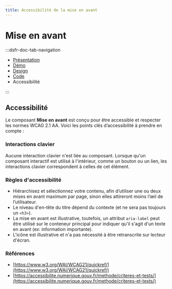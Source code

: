 ```yaml
---
title: Accessibilité de la mise en avant
---
```

# Mise en avant

:::dsfr-doc-tab-navigation
- [Présentation](../index.md)
- [Démo](../demo/index.md)
- [Design](../design/index.md)
- [Code](../code/index.md)
- Accessibilité

:::


## Accessibilité

Le composant **Mise en avant** est conçu pour être accessible et respecter les normes WCAG 2.1 AA. Voici les points clés d’accessibilité à prendre en compte :

### Interactions clavier

Aucune interaction clavier n'est liée au composant.
Lorsque qu'un composant interactif est utilisé à l'intérieur, comme un bouton ou un lien, les interactions clavier correspondent à celles de cet élément.

### Règles d'accessibilité

- Hiérarchisez et sélectionnez votre contenu, afin d’utiliser une ou deux mises en avant maximum par page, sinon elles attireront moins l’œil de l’utilisateur.
- Le niveau d'en-tête du titre dépend du contexte (et ne sera pas toujours un `<h3>`).
- La mise en avant est illustrative, toutefois, un attribut `aria-label` peut être utilisé sur le conteneur principal pour indiquer qu'il s'agit d'un texte en avant (ex: information importante).
- L'icône est illustrative et n'a pas nécessité à être retranscrite sur lecteur d'écran.

### Références

- [https://www.w3.org/WAI/WCAG21/quickref/](https://www.w3.org/WAI/WCAG21/quickref/)
- [https://accessibilite.numerique.gouv.fr/methode/criteres-et-tests/](https://accessibilite.numerique.gouv.fr/methode/criteres-et-tests/)